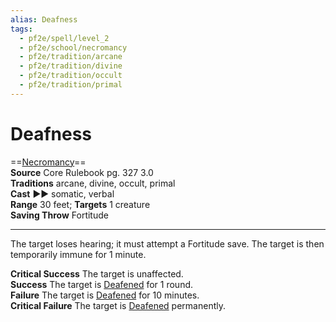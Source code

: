 ```yaml
---
alias: Deafness
tags:
  - pf2e/spell/level_2
  - pf2e/school/necromancy
  - pf2e/tradition/arcane
  - pf2e/tradition/divine
  - pf2e/tradition/occult
  - pf2e/tradition/primal
---
```


# Deafness

==[Necromancy](../../../Traits/Necromancy.md)==  
__Source__ Core Rulebook pg. 327 3.0  
**Traditions** arcane, divine, occult, primal  
**Cast** ►► somatic, verbal  
**Range** 30 feet; **Targets** 1 creature  
**Saving Throw** Fortitude

---

The target loses hearing; it must attempt a Fortitude save. The target is then temporarily immune for 1 minute.

**Critical Success** The target is unaffected.  
**Success** The target is [Deafened](../../../Conditions/Deafened.md) for 1 round.  
**Failure** The target is [Deafened](../../../Conditions/Deafened.md) for 10 minutes.  
**Critical Failure** The target is [Deafened](../../../Conditions/Deafened.md) permanently.
